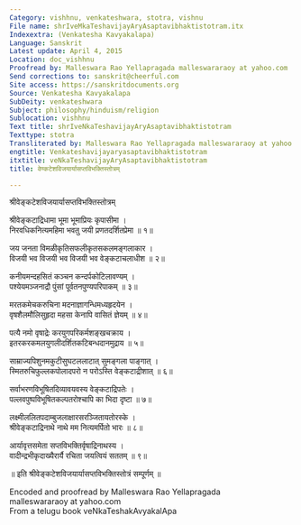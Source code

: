 ```yaml
---
Category: vishhnu, venkateshwara, stotra, vishnu
File name: shrIveMkaTeshavijayAryAsaptavibhaktistotram.itx
Indexextra: (Venkatesha Kavyakalapa)
Language: Sanskrit
Latest update: April 4, 2015
Location: doc_vishhnu
Proofread by: Malleswara Rao Yellapragada malleswararaoy at yahoo.com
Send corrections to: sanskrit@cheerful.com
Site access: https://sanskritdocuments.org
Source: Venkatesha Kavyakalapa
SubDeity: venkateshwara
Subject: philosophy/hinduism/religion
Sublocation: vishhnu
Text title: shrIveNkaTeshavijayAryAsaptavibhaktistotram
Texttype: stotra
Transliterated by: Malleswara Rao Yellapragada malleswararaoy at yahoo.com
engtitle: Venkateshavijayaryasaptavibhaktistotram
itxtitle: veNkaTeshavijayAryAsaptavibhaktistotram
title: वेण्कटेशविजयार्यासप्तविभक्तिस्तोत्रम्

---
```

  
 श्रीवेङ्कटेशविजयार्यासप्तविभक्तिस्तोत्रम्   
  
श्रीवेङ्कटाद्रिधामा भूमा भूमाप्रियः कृपासीमा ।  
निरवधिकनित्यमहिमा भवतु जयी प्रणतदर्शितप्रेमा ॥ १॥  
  
जय जनता विमळीकृतिसफलीकृतसकलमङ्गलाकार ।  
विजयी भव विजयी भव विजयी भव वेङ्कटाचलाधीश ॥ २॥  
  
कनीयमन्दहसितं कञ्चन कन्दर्पकोटिलावण्यम् ।  
पश्येयमञ्जनाद्रौ पुंसां पूर्वतनपुण्यपरिपाकम् ॥ ३॥  
  
मरतकमेचकरुचिना मदनाज्ञागन्धिमध्यहृदयेन ।  
वृषशैलमौलिसुहृदा महसा केनापि वासितं ज्ञेयम् ॥ ४॥  
  
पत्यै नमो वृषाद्रेः करयुगपरिकर्मशङ्खचक्राय ।  
इतरकरकमलयुगलीदर्शितकटिबन्धदानमुद्राय ॥ ५॥  
  
साम्राज्यपिशुनमकुटीसुघटललाटात् सुमङ्गला पाङ्गात् ।  
स्मितरुचिफुल्लकपोलादपरो न परोऽस्ति वेङ्कटाद्रीशात् ॥ ६॥  
  
सर्वाभरणविभूषितदिव्यावयवस्य वेङ्कटाद्रिपतेः ।  
पल्लवपुष्पविभूषितकल्पतरोश्चापि का भिदा दृष्टा ॥ ७॥  
  
लक्ष्मीललितपदाम्बुजलाक्षारसरञ्जितायतोरस्के ।  
श्रीवेङ्कटाद्रिनाथे नाथे मम नित्यमर्पितो भारः ॥ ८॥  
  
आर्यावृत्तसमेता सप्तविभक्तिर्वृषाद्रिनाथस्य ।  
वादीन्द्रभीकृदाख्यैरार्यै रचिता जयत्वियं सततम् ॥ ९॥  
  
 ॥ इति श्रीवेङ्कटेशविजयार्यासप्तविभक्तिस्तोत्रं सम्पूर्णम् ॥  
  
  
Encoded and proofread by Malleswara Rao Yellapragada  
malleswararaoy at yahoo.com  
From a telugu book veNkaTeshakAvyakalApa  
  
  
